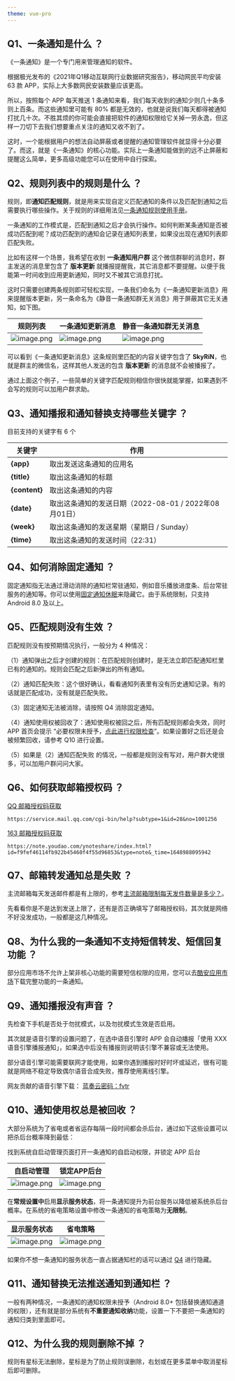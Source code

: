 ```yaml
---
theme: vue-pro
---
```

## Q1、一条通知是什么 ？

《一条通知》是一个专门用来管理通知的软件。

根据极光发布的《2021年Q1移动互联网行业数据研究报告》，移动网民平均安装 63 款 APP，实际上大多数网民安装数量应该更高。

所以，按照每个 APP 每天推送 1 条通知来看，我们每天收到的通知少则几十条多则上百条。而这些通知里可能有 80% 都是无效的，也就是说我们每天都得被通知打扰几十次。不胜其烦的你可能会直接把软件的通知权限给它关掉一劳永逸，但这样一刀切下去我们想要重点关注的通知又收不到了。

这时，一个能根据用户的想法自动屏蔽或者提醒的通知管理软件就显得十分必要了。而这，就是《一条通知》的核心功能。实际上一条通知能做到的远不止屏蔽和提醒这么简单，更多高级功能您可以在使用中自行探索。

## Q2、规则列表中的规则是什么 ？

规则，即**通知匹配规则**，就是用来实现自定义匹配通知的条件以及匹配到通知之后需要执行哪些操作。关于规则的详细用法见[一条通知规则使用手册](https://blog.skyrin.cn/ntfh-rule-manual/)。

一条通知的工作模式是，匹配到通知之后才会执行操作。如何判断某条通知是否被成功匹配到呢？成功匹配到的通知会记录在通知列表里，如果没出现在通知列表即匹配失败。

比如有这样一个场景，我希望在收到 **一条通知用户群** 这个微信群聊的消息时，群主发送的消息里包含了 **版本更新** 就播报提醒我，其它消息都不要提醒。以便于我能第一时间收到应用更新通知，同时又不被其它消息打扰。

这时只需要创建两条规则即可轻松实现，一条我们命名为《一条通知更新消息》用来提醒版本更新，另一条命名为《静音一条通知群无关消息》用于屏蔽其它无关通知，如下图。

| 规则列表 | 一条通知更新消息 | 静音一条通知群无关消息 
| --- | --- | --- |
| ![image.png](https://p9-juejin.byteimg.com/tos-cn-i-k3u1fbpfcp/16216b7e2f0e4d36b2ce3a74c99bea84~tplv-k3u1fbpfcp-watermark.image?) | ![image.png](https://p1-juejin.byteimg.com/tos-cn-i-k3u1fbpfcp/ce7e287c6f14456e8d3b1ce22e519c57~tplv-k3u1fbpfcp-watermark.image?) | ![image.png](https://p6-juejin.byteimg.com/tos-cn-i-k3u1fbpfcp/867cf8fff6964844b1bde44886ec2cbb~tplv-k3u1fbpfcp-watermark.image?) 

可以看到《一条通知更新消息》这条规则里匹配的内容关键字包含了 **SkyRiN**，也就是群主的微信名，这样其他人发送的包含 **版本更新** 的消息就不会被播报了。

通过上面这个例子，一些简单的关键字匹配规则相信你很快就能掌握，如果遇到不会写的规则可以加用户群求助。

## Q3、通知播报和通知替换支持哪些关键字 ？

目前支持的关键字有 6 个

| 关键字 | 作用 |
| --- | --- |
| **{app}** | 取出发送这条通知的应用名 |
| **{title}** | 取出这条通知的标题 |
| **{content}** | 取出这条通知的内容 |
| **{date}** | 取出这条通知的发送日期（2022-08-01 / 2022年08月01日） |
| **{week}** | 取出这条通知的发送星期（星期日 / Sunday） |
| **{time}** | 取出这条通知的发送时间（22:31） |

## Q4、如何消除固定通知 ？

固定通知指无法通过滑动消除的通知栏常驻通知，例如音乐播放进度条、后台常驻服务的通知等。你可以使用[固定通知休眠](https://www.coolapk.com/apk/295154)来隐藏它。由于系统限制，只支持 Android 8.0 及以上。

## Q5、匹配规则没有生效 ？

匹配规则没有按预期情况执行，一般分为 4 种情况：

（1）通知弹出之后才创建的规则：在匹配规则创建时，是无法立即匹配通知栏里已有的通知的。规则会匹配之后新弹出的所有通知。

（2）通知匹配失败：这个很好确认，看看通知列表里有没有历史通知记录。有的话就是匹配成功，没有就是匹配失败。

（3）固定通知无法被消除，请按照 Q4 消除固定通知。

（4）通知使用权被回收了：通知使用权被回之后，所有匹配规则都会失效，同时 APP 首页会提示 “必要权限未授予，<ins>点此进行权限检查</ins>”。如果设置好之后还是会被频繁回收，请参考 Q10 进行设置。

（5）如果是（2）通知匹配失败 的情况，一般都是规则没有写对，用户群大佬很多，可以加用户群问问大家。

## Q6、如何获取邮箱授权码 ？

[QQ 邮箱授权码获取](https://service.mail.qq.com/cgi-bin/help?subtype=1&id=28&no=1001256)
```
https://service.mail.qq.com/cgi-bin/help?subtype=1&id=28&no=1001256
```

[163 邮箱授权码获取](https://note.youdao.com/ynoteshare/index.html?id=f9fef46114fb922b45460f4f55d96853&type=note&_time=1648988095942)
```
https://note.youdao.com/ynoteshare/index.html?id=f9fef46114fb922b45460f4f55d96853&type=note&_time=1648988095942
```

## Q7、邮箱转发通知总是失败 ？

主流邮箱每天发送邮件都是有上限的，参考[主流邮箱限制每天发件数量是多少？](https://www.zhihu.com/question/23522774/answer/107362958)。

先看看你是不是达到发送上限了，还有是否正确填写了邮箱授权码，其次就是网络不好没发成功，一般都是这几种情况。

## Q8、为什么我的一条通知不支持短信转发、短信回复功能 ？

部分应用市场不允许上架非核心功能的需要短信权限的应用，您可以去[酷安应用市场](https://www.coolapk.com/apk/287887)下载完整功能的一条通知。

## Q9、通知播报没有声音 ？

先检查下手机是否处于勿扰模式，以及勿扰模式生效是否启用。

其次就是语音引擎的设置问题了，在选中语音引擎时 APP 会自动播报「使用 XXX 语音引擎播报通知」，如果选中后没有播报则说明该引擎不兼容或无法使用。

部分语音引擎可能需要联网才能使用，如果你遇到播报时好时坏或延迟，很有可能就是网络不稳定导致偶尔语音合成失败，推荐使用离线引擎。

网友贡献的语音引擎下载：
[蓝奏云密码：fvtr](https://wwd.lanzouy.com/b037alcod)

## Q10、通知使用权总是被回收 ？

大部分系统为了省电或者省运存每隔一段时间都会杀后台，通过如下这些设置可以把杀后台概率降到最低：

找到系统自启动管理页面打开一条通知的自启动权限，并锁定 APP 后台

| 自启动管理 | 锁定APP后台 |
| --- | --- |
| ![image.png](https://p3-juejin.byteimg.com/tos-cn-i-k3u1fbpfcp/1b1bfa36c9a84b52b6f0992c229e6687~tplv-k3u1fbpfcp-watermark.image?) | ![image.png](https://p1-juejin.byteimg.com/tos-cn-i-k3u1fbpfcp/179093ba26b14b63ac83ef065c809147~tplv-k3u1fbpfcp-watermark.image?) |

在**常规设置中**启用**显示服务状态**，将一条通知提升为前台服务以降低被系统杀后台概率。在系统的省电策略设置中修改一条通知的省电策略为**无限制**。

| 显示服务状态 | 省电策略 |
| --- | --- |
| ![image.png](https://p1-juejin.byteimg.com/tos-cn-i-k3u1fbpfcp/f78b733592c2451c979d7473b7652c9d~tplv-k3u1fbpfcp-watermark.image?) | ![image.png](https://p1-juejin.byteimg.com/tos-cn-i-k3u1fbpfcp/7b870e25f7ed45d8b56672f5e14cc45a~tplv-k3u1fbpfcp-watermark.image?) |

如果你不想一条通知的服务状态一直占据通知栏的话可以通过 [Q4](#Q4) 进行隐藏。

## Q11、通知替换无法推送通知到通知栏 ？

一般有两种情况，一条通知的通知权限未授予（Android 8.0+ 包括替换通知通道的权限），还有就是部分系统有**不重要通知收纳**功能，设置一下不要把一条通知的通知归类到里面即可。

## Q12、为什么我的规则删除不掉 ？

规则有星标无法删除，星标是为了防止规则误删除，右划或在更多菜单中取消星标后即可删除。